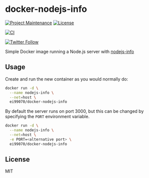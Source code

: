 # docker-nodejs-info

[![Project Maintenance](https://img.shields.io/maintenance/yes/2022.svg)](https://github.com/pedrolamas/docker-nodejs-info 'GitHub Repository')
[![License](https://img.shields.io/github/license/pedrolamas/docker-nodejs-info.svg)](https://github.com/pedrolamas/docker-nodejs-info/blob/master/LICENSE 'License')

[![CI](https://github.com/pedrolamas/docker-nodejs-info/workflows/CI/badge.svg)](https://github.com/pedrolamas/docker-nodejs-info/actions 'Build Status')

[![Twitter Follow](https://img.shields.io/twitter/follow/pedrolamas?style=social)](https://twitter.com/pedrolamas '@pedrolamas')

Simple Docker image running a Node.js server with [nodejs-info](https://github.com/chrisveness/nodejs-info#readme)

## Usage

Create and run the new container as you would normally do:

```sh
docker run -d \
  --name nodejs-info \
  --net=host \
  ei99070/docker-nodejs-info
```

By default the server runs on port 3000, but this can be changed by specifying the `PORT` environment variable.

```sh
docker run -d \
  --name nodejs-info \
  --net=host \
  -e PORT=<alternative port> \
  ei99070/docker-nodejs-info
```

## License

MIT

